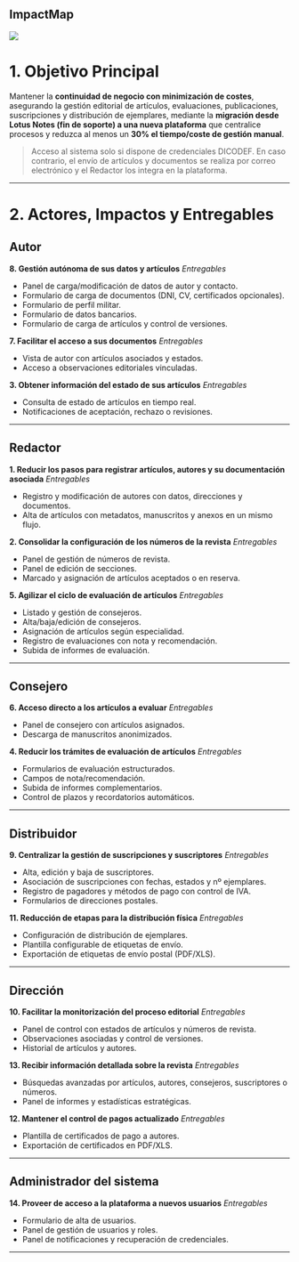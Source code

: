 ## ImpactMap

![](Imágenes/ImpactMapV4.jpg)


# 1. Objetivo Principal

Mantener la **continuidad de negocio con minimización de costes**, asegurando la gestión editorial de artículos, evaluaciones, publicaciones, suscripciones y distribución de ejemplares, mediante la **migración desde Lotus Notes (fin de soporte) a una nueva plataforma** que centralice procesos y reduzca al menos un **30% el tiempo/coste de gestión manual**.

> Acceso al sistema solo si dispone de credenciales DICODEF. En caso contrario, el envío de artículos y documentos se realiza por correo electrónico y el Redactor los integra en la plataforma.

---

# 2. Actores, Impactos y Entregables

## Autor

**8. Gestión autónoma de sus datos y artículos**
*Entregables*

* Panel de carga/modificación de datos de autor y contacto.
* Formulario de carga de documentos (DNI, CV, certificados opcionales).
* Formulario de perfil militar.
* Formulario de datos bancarios.
* Formulario de carga de artículos y control de versiones.

**7. Facilitar el acceso a sus documentos**
*Entregables*

* Vista de autor con artículos asociados y estados.
* Acceso a observaciones editoriales vinculadas.

**3. Obtener información del estado de sus artículos**
*Entregables*

* Consulta de estado de artículos en tiempo real.
* Notificaciones de aceptación, rechazo o revisiones.

---

## Redactor

**1. Reducir los pasos para registrar artículos, autores y su documentación asociada**
*Entregables*

* Registro y modificación de autores con datos, direcciones y documentos.
* Alta de artículos con metadatos, manuscritos y anexos en un mismo flujo.

**2. Consolidar la configuración de los números de la revista**
*Entregables*

* Panel de gestión de números de revista.
* Panel de edición de secciones.
* Marcado y asignación de artículos aceptados o en reserva.

**5. Agilizar el ciclo de evaluación de artículos**
*Entregables*

* Listado y gestión de consejeros.
* Alta/baja/edición de consejeros.
* Asignación de artículos según especialidad.
* Registro de evaluaciones con nota y recomendación.
* Subida de informes de evaluación.

---

## Consejero

**6. Acceso directo a los artículos a evaluar**
*Entregables*

* Panel de consejero con artículos asignados.
* Descarga de manuscritos anonimizados.

**4. Reducir los trámites de evaluación de artículos**
*Entregables*

* Formularios de evaluación estructurados.
* Campos de nota/recomendación.
* Subida de informes complementarios.
* Control de plazos y recordatorios automáticos.

---

## Distribuidor

**9. Centralizar la gestión de suscripciones y suscriptores**
*Entregables*

* Alta, edición y baja de suscriptores.
* Asociación de suscripciones con fechas, estados y nº ejemplares.
* Registro de pagadores y métodos de pago con control de IVA.
* Formularios de direcciones postales.

**11. Reducción de etapas para la distribución física**
*Entregables*

* Configuración de distribución de ejemplares.
* Plantilla configurable de etiquetas de envío.
* Exportación de etiquetas de envío postal (PDF/XLS).

---

## Dirección

**10. Facilitar la monitorización del proceso editorial**
*Entregables*

* Panel de control con estados de artículos y números de revista.
* Observaciones asociadas y control de versiones.
* Historial de artículos y autores.

**13. Recibir información detallada sobre la revista**
*Entregables*

* Búsquedas avanzadas por artículos, autores, consejeros, suscriptores o números.
* Panel de informes y estadísticas estratégicas.

**12. Mantener el control de pagos actualizado**
*Entregables*

* Plantilla de certificados de pago a autores.
* Exportación de certificados en PDF/XLS.

---

## Administrador del sistema

**14. Proveer de acceso a la plataforma a nuevos usuarios**
*Entregables*

* Formulario de alta de usuarios.
* Panel de gestión de usuarios y roles.
* Panel de notificaciones y recuperación de credenciales.

---

